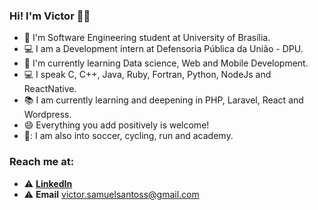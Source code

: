 ### Hi! I'm Victor 👋🏿

- 🔭 I'm Software Engineering student at University of Brasília.
-  :computer: I am a Development intern at Defensoria Pública da União - DPU.
- 🌱 I'm currently learning Data science, Web and Mobile Development.
- :computer: I speak C, C++, Java, Ruby, Fortran, Python, NodeJs and ReactNative. 
- :books: I am currently learning and deepening in PHP, Laravel, React and Wordpress.
- 😄 Everything you add positively is welcome!
- :running:: I am also into soccer, cycling, run and academy. 

### Reach me at:
- :warning: [**LinkedIn**](https://www.linkedin.com/in/victorsamuelengenharia/)
- :warning: **Email** victor.samuelsantoss@gmail.com

